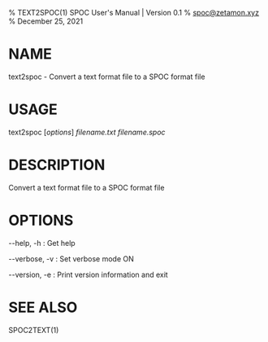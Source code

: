 % TEXT2SPOC(1) SPOC User's Manual | Version 0.1
% spoc@zetamon.xyz
% December 25, 2021

# NAME

text2spoc - Convert a text format file to a SPOC format file

# USAGE

text2spoc [*options*] *filename.txt* *filename.spoc*

# DESCRIPTION

Convert a text format file to a SPOC format file

# OPTIONS

\-\-help, -h
:   Get help

\-\-verbose, -v
:   Set verbose mode ON

\-\-version, -e
:   Print version information and exit

# SEE ALSO

SPOC2TEXT(1)
